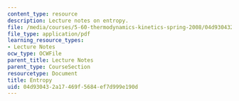 ```yaml
---
content_type: resource
description: Lecture notes on entropy.
file: /media/courses/5-60-thermodynamics-kinetics-spring-2008/04d930432a17469f5684ef7d999e190d_5_60_lecture9.pdf
file_type: application/pdf
learning_resource_types:
- Lecture Notes
ocw_type: OCWFile
parent_title: Lecture Notes
parent_type: CourseSection
resourcetype: Document
title: Entropy
uid: 04d93043-2a17-469f-5684-ef7d999e190d
---
```

